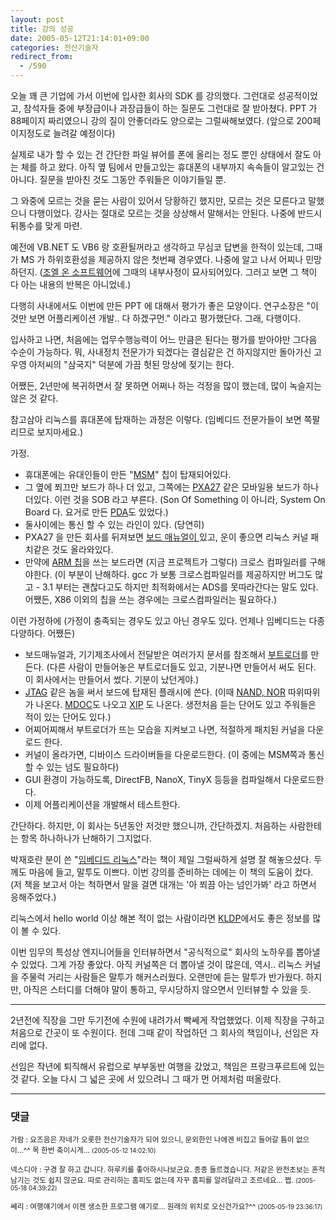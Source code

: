 ```yaml
---
layout: post
title: 강의 성공
date: 2005-05-12T21:14:01+09:00
categories: 전산기술자
redirect_from:
  - /590
---
```


오늘 꽤 큰 기업에 가서 이번에 입사한 회사의 SDK 를 강의했다. 그런대로 성공적이었고, 참석자들 중에 부장급이나 과장급들이 하는 질문도 그런대로 잘 받아쳤다. PPT 가 88페이지 짜리였으니 강의 질이 안좋더라도 양으로는 그럴싸해보였다. (앞으로 200페이지정도로 늘려갈 예정이다)

실제로 내가 할 수 있는 건 간단한 파일 뷰어를 폰에 올리는 정도 뿐인 상태에서 잘도 아는 체를 하고 왔다. 아직 옆 팀에서 만들고있는 휴대폰의 내부까지 속속들이 알고있는 건 아니다. 질문을 받아친 것도 그동안 주워들은 이야기들일 뿐.

그 와중에 모르는 것을 묻는 사람이 있어서 당황하긴 했지만, 모르는 것은 모른다고 말했으니 다행이었다. 강사는 절대로 모르는 것을 상상해서 말해서는 안된다. 나중에 반드시 뒤통수를 맞게 마련.

예전에 VB.NET 도 VB6 랑 호환될꺼라고 생각하고 무심코 답변을 한적이 있는데, 그때가 MS 가 하위호환성을 제공하지 않은 첫번째 경우였다. 나중에 알고 나서 어찌나 민망하던지. (<a href="http://jinto.pe.kr/589">조엘 온 소프트웨어</a>에 그때의 내부사정이 묘사되어있다. 그러고 보면 그 책이 다 아는 내용의 반복은 아니었네.)

다행히 사내에서도 이번에 만든 PPT 에 대해서 평가가 좋은 모양이다. 연구소장은 "이것만 보면 어플리케이션 개발.. 다 하겠구먼." 이라고 평가했단다. 그래, 다행이다.

입사하고 나면, 처음에는 업무수행능력이 어느 만큼은 된다는 평가를 받아야만 그다음 수순이 가능하다. 뭐, 사내정치 전문가가 되겠다는 결심같은 건 하지않지만 돌아가신 고우영 아저씨의 "삼국지" 덕분에 가끔 헛된 망상에 젖기는 한다.

어쨌든, 2년만에 복귀하면서 잘 못하면 어쩌나 하는 걱정을 많이 했는데, 많이 녹슬지는 않은 것 같다.

참고삼아 리눅스를 휴대폰에 탑재하는 과정은 이렇다. (임베디드 전문가들이 보면 쪽팔리므로 보지마세요.)

가정.

<ul>

<li>휴대폰에는 유대인들이 만든 "<a href="http://qna.cetizen.com/?MODE=bbs&amp;id=faq&amp;cp=cetizen&amp;no=40" target="bb">MSM</a>" 칩이 탑재되어있다.</li>

<li>그 옆에 쬐끄만 보드가 하나 더 있고, 그쪽에는 <a href="http://www.intel.com/design/embeddedpca/applicationsprocessors/302302.htm" target="bb">PXA27</a> 같은 모바일용 보드가 하나 더있다. 이런 것을 SOB 라고 부른다. (Son Of Something 이 아니라, System On Board 다. 요거로 만든 <a href="http://bliki.poopu.com/space/Embedded+Linux/%EC%9E%90%EC%9A%B0%EB%A3%A8%EC%8A%A4" target="bb">PDA</a>도 있었다.)</li>

<li>둘사이에는 통신 할 수 있는 라인이 있다. (당연히)</li>

<li>PXA27 을 만든 회사를 뒤져보면 <a href="http://www.intel.com/design/embeddedpca/applicationsprocessors/302302.htm" target="bb">보드 매뉴얼이 </a>있고, 운이 좋으면 리눅스 커널 패치같은 것도 올라와있다.</li>

<li>만약에 <a href="http://www.arm.com/" target="bb">ARM 칩</a>을 쓰는 보드라면 (지금 프로젝트가 그렇다) 크로스 컴파일러를 구해야한다. (이 부분이 난해하다. gcc 가 보통 크로스컴파일러를 제공하지만 버그도 많고 - 3.1 부터는 괜찮다고도 하지만 최적화에서는 ADS를 못따라간다는 말도 있다. 어쨌든, X86 이외의 칩을 쓰는 경우에는 크로스컴파일러는 필요하다.)</li>

</ul>

이런 가정하에 (가정이 충족되는 경우도 있고 아닌 경우도 있다. 언제나 임베디드는 다종 다양하다. 어쨌든)

<ul>

<li>보드매뉴얼과, 기기제조사에서 전달받은 여러가지 문서를 참조해서 <a href="http://www.asmlove.co.kr/study/gio/bootloader.html" target="bb">부트로더</a>를 만든다. (다른 사람이 만들어놓은 부트로더들도 있고, 기분나면 만들어서 써도 된다. 이 회사에서는 만들어서 썼다. 기분이 났던게야.)</li>

<li><a href="http://www.zdnet.co.kr/techupdate/lecture/os/0,39024998,10066980-2,00.htm" target="bb">JTAG</a> 같은 놈을 써서 보드에 탑재된 플래시에 쓴다. (이때 <a href="http://www.nandflash.co.kr/board/boardview.asp?table_name=study&amp;board_idx=7&amp;maincall=Y" target="bb">NAND, NOR</a> 따위따위가 나온다. <a href="http://www.m-sys.com/" target="bb">MDOC</a>도 나오고 <a href="http://wiki.kldp.org/wiki.php/XIPOverview" target="bb">XIP</a> 도 나온다. 생전처음 듣는 단어도 있고 주워들은 적이 있는 단어도 있다.)</li>

<li>어찌어찌해서 부트로더가 뜨는 모습을 지켜보고 나면, 적절하게 패치된 커널을 다운로드 한다.</li>

<li>커널이 올라가면, 디바이스 드라이버들을 다운로드한다. (이 중에는 MSM쪽과 통신 할 수 있는 넘도 필요하다)</li>

<li>GUI 환경이 가능하도록, DirectFB, NanoX, TinyX 등등을 컴파일해서 다운로드한다.</li>

<li>이제 어플리케이션을 개발해서 테스트한다.</li>

</ul>

간단하다. 하지만, 이 회사는 5년동안 저것만 했으니까, 간단하겠지. 처음하는 사람한테는 항목 하나하나가 난해하기 그지없다.

박재호란 분이 쓴 "<a href="http://www.hanbitbook.co.kr/look.php?isbn=89-7914-208-0" target="bb">임베디드 리눅스</a>"라는 책이 제일 그럴싸하게 설명 잘 해놓으셨다. 두께도 마음에 들고, 말투도 이쁘다. 이번 강의를 준비하는 데에는 이 책의 도움이 컸다. (저 책을 보고서 아는 척하면서 말을 걸면 대개는 '아 쬐끔 아는 넘인가봐' 라고 하면서 응해주었다.)

리눅스에서 hello world 이상 해본 적이 없는 사람이라면 <a href="http://kldp.org/" target="bb">KLDP</a>에서도 좋은 정보를 많이 볼 수 있다.

이번 임무의 특성상 엔지니어들을 인터뷰하면서 "공식적으로" 회사의 노하우를 뽑아낼 수 있었다. 그게 가장 좋았다. 아직 커널쪽은 더 뽑아낼 것이 많은데, 역시.. 리눅스 커널을 주물럭 거리는 사람들은 말투가 해커스러웠다. 오랜만에 듣는 말투가 반가웠다. 하지만, 아직은 스터디를 더해야 말이 통하고, 무시당하지 않으면서 인터뷰할 수 있을 듯.

<hr />

2년전에 직장을 그만 두기전에 수원에 내려가서 빡쎄게 작업했었다. 이제 직장을 구하고 처음으로 간곳이 또 수원이다. 헌데 그때 같이 작업하던 그 회사의 책임이나, 선임은 자리에 없다.

선임은 작년에 퇴직해서 유럽으로 부부동반 여행을 갔었고, 책임은 프랑크푸르트에 있는 것 같다. 오늘 다시 그 넓은 곳에 서 있으려니 그 때가 먼 어제처럼 떠올랐다.

* * *

### 댓글



<!--- cmt:1007 --->
<!--- mail: --->
<!--- parent:0 --->

<small class=comment>가람 : 요즈음은 자네가 오롯한 전산기술자가 되어 있으니, 문외한인 나에겐 비집고 들어갈 틈이 없으이...^^ 목 한번 축이시게... <small>(2005-05-12 14:02:10)</small></small>


<!--- cmt:1008 --->
<!--- mail: --->
<!--- parent:0 --->

<small class=comment>넥스디아 : 구경 잘 하고 갑니다. 하루키를 좋아하시나보군요. 종종 들르겠습니다.  저같은 완전초보는 흔적 남기는 것도 쉽지 않군요. 따로 관리하는 홈피도 없는데 자꾸 홈피를 알려달라고 조르네요... 쩝. <small>(2005-05-18 04:39:22)</small></small>


<!--- cmt:1009 --->
<!--- mail: --->
<!--- parent:0 --->

<small class=comment>쎄리 : 여행얘기에서 이젠 생소한 프로그램 얘기로... 원래의 위치로 오신건가요?^^ <small>(2005-05-19 23:36:17)</small></small>

